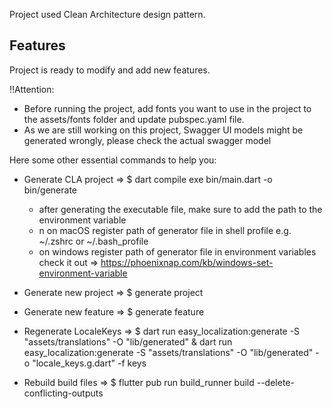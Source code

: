 Project used Clean Architecture design pattern.

## Features
Project is ready to modify and add new features.

‼️Attention:
  - Before running the project, add fonts you want to use in the project to the assets/fonts folder and update pubspec.yaml file.
  - As we are still working on this project, Swagger UI models might be generated wrongly, please check the actual swagger model

Here some other essential commands to help you:

- Generate CLA project =>
  \$ dart compile exe bin/main.dart -o bin/generate
   - after generating the executable file, make sure to add the path to the environment variable
   - n on macOS register path of generator file in shell profile e.g. ~/.zshrc or ~/.bash_profile
   - on windows register path of generator file in environment variables check it out => https://phoenixnap.com/kb/windows-set-environment-variable

- Generate new project =>
  \$ generate project

- Generate new feature =>
  \$ generate feature

- Regenerate LocaleKeys =>
  \$ dart run easy_localization:generate -S "assets/translations" -O "lib/generated" & dart run easy_localization:generate -S "assets/translations" -O "lib/generated" -o "locale_keys.g.dart" -f keys

- Rebuild build files =>
  \$ flutter pub run build_runner build --delete-conflicting-outputs

